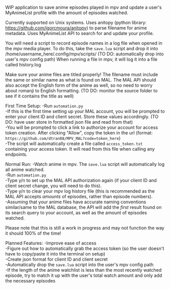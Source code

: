 WIP application to save anime episodes played in mpv and update a user's MyAnimeList profile with the amount of episodes watched.

Currently supported on Unix systems.
Uses anitopy (python library: https://github.com/igorcmoura/anitopy) to parse filename for anime metadata.
Uses MyAnimeList API to search for and update your profile.

You will need a script to record episode names in a log file when opened in the mpv media player.
To do this, take the `save.lua` script and drop it into /home/username_here/.config/mpv/scripts/ (TO DO: automatically drop into user's mpv config path)
When running a file in mpv, it will log it into a file called history.log

Make sure your anime files are titled properly! The filename must include the same or similar name as what is found on MAL. The MAL API should also accept the English form of the anime as well, so no need to worry about romanji to English formatting. (TO DO: monitor the source folder to see if it contains the title as well)

First Time Setup:
-Run `automation.py`\
-If this is the first time setting up your MAL account, you will be prompted to enter your client ID and client secret. Store these values accordingly. (TO DO: have user store in formatted json file and read from that)\
-You will be prompted to click a link to authorize your account for access token creation. After clicking "Allow", copy the token in the url (format: `https://github.com/dtran08/MPV_MAL?code=token_here`)\
-The script will automatically create a file called `access_token.txt` containing your access token. It will read from this file when calling any endpoints.

Normal Run:
-Watch anime in mpv. The `save.lua` script will automatically log all anime watched.\
-Run `automation.py`\
-Type y/n to set up the MAL API authorization again (if your client ID and client secret change, you will need to do this).\
-Type y/n to clear your mpv log history file (this is recommended as the MAL API accepts *amounts* of episodes, rather than episode numbers).\
-Assuming that your anime files have accurate naming conventions similar/same to the MAL database, the API will add the *first* result found on its search query to your account, as well as the amount of episodes watched.

Please note that this is still a work in progress and may not function the way it should 100% of the time!


Planned Features:
-Improve ease of access\
-Figure out how to automatically grab the access token (so the user doesn't have to copy/paste it into the terminal on setup)\
-Create json format for client ID and client secret\
-Automatically drop the `save.lua` script into the user's mpv config path\
-If the length of the anime watchlist is less than the most recently watched episode, try to match it up with the user's total watch amount and only add the necessary episodes